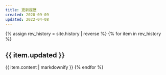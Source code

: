 ```yaml
---
title: 更新履歴
created: 2020-09-09
updated: 2022-04-08
---
```

{% assign rev_history = site.history | reverse %}
{% for item in rev_history %}
## <a name="{{ item.updated }}">{{ item.updated }}</a>
{{ item.content | markdownify }}
{% endfor %}
